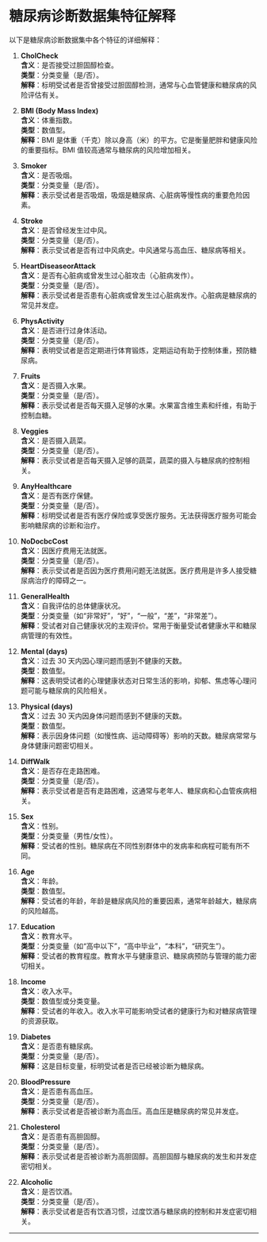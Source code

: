 # 糖尿病诊断数据集特征解释

以下是糖尿病诊断数据集中各个特征的详细解释：

1. **CholCheck**  
   **含义**：是否接受过胆固醇检查。  
   **类型**：分类变量（是/否）。  
   **解释**：标明受试者是否曾接受过胆固醇检测，通常与心血管健康和糖尿病的风险评估有关。

2. **BMI (Body Mass Index)**  
   **含义**：体重指数。  
   **类型**：数值型。  
   **解释**：BMI 是体重（千克）除以身高（米）的平方。它是衡量肥胖和健康风险的重要指标。BMI 值较高通常与糖尿病的风险增加相关。

3. **Smoker**  
   **含义**：是否吸烟。  
   **类型**：分类变量（是/否）。  
   **解释**：表示受试者是否吸烟，吸烟是糖尿病、心脏病等慢性病的重要危险因素。

4. **Stroke**  
   **含义**：是否曾经发生过中风。  
   **类型**：分类变量（是/否）。  
   **解释**：表示受试者是否有过中风病史。中风通常与高血压、糖尿病等相关。

5. **HeartDiseaseorAttack**  
   **含义**：是否有心脏病或曾发生过心脏攻击（心脏病发作）。  
   **类型**：分类变量（是/否）。  
   **解释**：表示受试者是否患有心脏病或曾发生过心脏病发作。心脏病是糖尿病的常见并发症。

6. **PhysActivity**  
   **含义**：是否进行过身体活动。  
   **类型**：分类变量（是/否）。  
   **解释**：表明受试者是否定期进行体育锻炼，定期运动有助于控制体重，预防糖尿病。

7. **Fruits**  
   **含义**：是否摄入水果。  
   **类型**：分类变量（是/否）。  
   **解释**：表示受试者是否每天摄入足够的水果。水果富含维生素和纤维，有助于控制血糖。

8. **Veggies**  
   **含义**：是否摄入蔬菜。  
   **类型**：分类变量（是/否）。  
   **解释**：表示受试者是否每天摄入足够的蔬菜，蔬菜的摄入与糖尿病的控制相关。

9. **AnyHealthcare**  
   **含义**：是否有医疗保健。  
   **类型**：分类变量（是/否）。  
   **解释**：标明受试者是否有医疗保险或享受医疗服务。无法获得医疗服务可能会影响糖尿病的诊断和治疗。

10. **NoDocbcCost**  
    **含义**：因医疗费用无法就医。  
    **类型**：分类变量（是/否）。  
    **解释**：表示受试者是否因为医疗费用问题无法就医。医疗费用是许多人接受糖尿病治疗的障碍之一。

11. **GeneralHealth**  
    **含义**：自我评估的总体健康状况。  
    **类型**：分类变量（如“非常好”，“好”，“一般”，“差”，“非常差”）。  
    **解释**：受试者对自己健康状况的主观评价。常用于衡量受试者健康水平和糖尿病管理的有效性。

12. **Mental (days)**  
    **含义**：过去 30 天内因心理问题而感到不健康的天数。  
    **类型**：数值型。  
    **解释**：这表明受试者的心理健康状态对日常生活的影响，抑郁、焦虑等心理问题可能与糖尿病的风险相关。

13. **Physical (days)**  
    **含义**：过去 30 天内因身体问题而感到不健康的天数。  
    **类型**：数值型。  
    **解释**：表示因身体问题（如慢性病、运动障碍等）影响的天数。糖尿病常常与身体健康问题密切相关。

14. **DiffWalk**  
    **含义**：是否存在走路困难。  
    **类型**：分类变量（是/否）。  
    **解释**：表示受试者是否有走路困难，这通常与老年人、糖尿病和心血管疾病相关。

15. **Sex**  
    **含义**：性别。  
    **类型**：分类变量（男性/女性）。  
    **解释**：受试者的性别。糖尿病在不同性别群体中的发病率和病程可能有所不同。

16. **Age**  
    **含义**：年龄。  
    **类型**：数值型。  
    **解释**：受试者的年龄，年龄是糖尿病风险的重要因素，通常年龄越大，糖尿病的风险越高。

17. **Education**  
    **含义**：教育水平。  
    **类型**：分类变量（如“高中以下”，“高中毕业”，“本科”，“研究生”）。  
    **解释**：受试者的教育程度。教育水平与健康意识、糖尿病预防与管理的能力密切相关。

18. **Income**  
    **含义**：收入水平。  
    **类型**：数值型或分类变量。  
    **解释**：受试者的年收入。收入水平可能影响受试者的健康行为和对糖尿病管理的资源获取。

19. **Diabetes**  
    **含义**：是否患有糖尿病。  
    **类型**：分类变量（是/否）。  
    **解释**：这是目标变量，标明受试者是否已经被诊断为糖尿病。

20. **BloodPressure**  
    **含义**：是否患有高血压。  
    **类型**：分类变量（是/否）。  
    **解释**：表示受试者是否被诊断为高血压。高血压是糖尿病的常见并发症。

21. **Cholesterol**  
    **含义**：是否患有高胆固醇。  
    **类型**：分类变量（是/否）。  
    **解释**：表示受试者是否被诊断为高胆固醇。高胆固醇与糖尿病的发生和并发症密切相关。

22. **Alcoholic**  
    **含义**：是否饮酒。  
    **类型**：分类变量（是/否）。  
    **解释**：表示受试者是否有饮酒习惯，过度饮酒与糖尿病的控制和并发症密切相关。

---